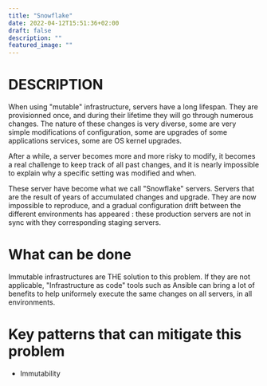 ```yaml
---
title: "Snowflake"
date: 2022-04-12T15:51:36+02:00
draft: false
description: ""
featured_image: ""
---
```


# DESCRIPTION

When using "mutable" infrastructure, servers have a long lifespan. They are provisionned once, and during their lifetime they will go through numerous changes.
The nature of these changes is very diverse, some are very simple modifications of configuration, some are upgrades of some applications services, some are OS kernel upgrades.

After a while, a server becomes more and more risky to modify, it becomes a real challenge to keep track of all past changes, and it is nearly impossible to explain why a specific setting was modified and when. 

These server have become what we call "Snowflake" servers. Servers that are the result of years of accumulated changes and upgrade. They are now impossible to reproduce, and a gradual configuration drift between the different environments has appeared : these production servers are not in sync with they corresponding staging servers. 

# What can be done

Immutable infrastructures are THE solution to this problem. If they are not applicable, "Infrastructure as code" tools such as Ansible can bring a lot of benefits to help uniformely execute the same changes on all servers, in all environments.

# Key patterns that can mitigate this problem

- Immutability 
